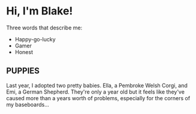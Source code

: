 # Hi, I'm Blake!

Three words that describe me:

- Happy-go-lucky
- Gamer
- Honest

## **PUPPIES**

Last year, I adopted two pretty babies. Ella, a Pembroke Welsh Corgi, and Emi, a German Shepherd. They're only a year old but it feels like they've caused more than a years worth of problems, especially for the corners of my baseboards...

